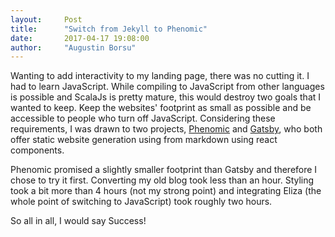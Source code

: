 ```yaml
---
layout:     Post
title:      "Switch from Jekyll to Phenomic"
date:       2017-04-17 19:08:00
author:     "Augustin Borsu"
---
```


Wanting to add interactivity to my landing page, there was no cutting it. I had to learn JavaScript. While compiling to JavaScript from other languages is possible and ScalaJs is pretty mature, this would destroy two goals that I wanted to keep. Keep the websites' footprint as small as possible and be accessible to people who turn off JavaScript. Considering these requirements, I was drawn to two projects, [Phenomic](https://phenomic.io/) and [Gatsby](https://github.com/gatsbyjs/gatsby), who both offer static website generation using from markdown using react components.

Phenomic promised a slightly smaller footprint than Gatsby and therefore I chose to try it first. Converting my old blog took less than an hour. Styling took a bit more than 4 hours (not my strong point) and integrating Eliza (the whole point of switching to JavaScript) took roughly two hours.

So all in all, I would say Success!
